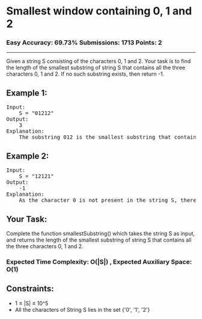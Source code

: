 # Smallest window containing 0, 1 and 2

### Easy Accuracy: 69.73% Submissions: 1713 Points: 2

---

Given a string S consisting of the characters 0, 1 and 2. Your task is to find the length of the smallest substring of string S that contains all the three characters 0, 1 and 2. If no such substring exists, then return -1.

## Example 1:

<pre>
Input:
	S = "01212"
Output:
	3
Explanation:
	The substring 012 is the smallest substring that contains the characters 0, 1 and 2.
</pre>

## Example 2:

<pre>
Input: 
	S = "12121"
Output:
	-1
Explanation: 
	As the character 0 is not present in the string S, therefor no substring containing all the three characters 0, 1 and 2 exists. Hence, the answer is -1 in this case.
</pre>

## Your Task:

Complete the function smallestSubstring() which takes the string S as input, and returns the length of the smallest substring of string S that contains all the three characters 0, 1 and 2.

### Expected Time Complexity: O(|S|) , Expected Auxiliary Space: O(1)

## Constraints:

- 1 ≤ |S| ≤ 10^5
- All the characters of String S lies in the set {'0', '1', '2'}
